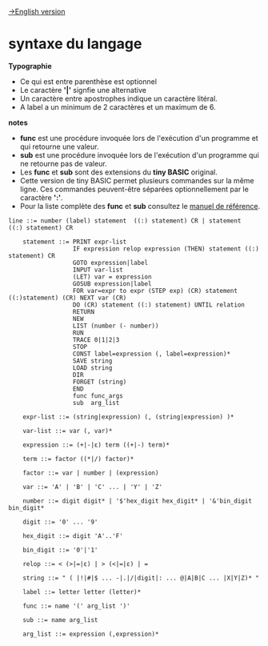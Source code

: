 <!-- 
Copyright Jacques Deschênes, 2021
Ce document fait parti du projet stm32-tbi
https://github.com/picatout/stm32-tbi
-->
[-&GT;English version](syntax-en.md)
# syntaxe du langage

**Typographie**
* Ce qui est entre parenthèse est optionnel
* Le caractère **'|'** signfie une alternative
* Un caractère entre apostrophes indique un caractère litéral.
* A label a un minimum de 2 caractères et un maximum de 6.

**notes**
* **func** est une procédure invoquée lors de l'exécution d'un programme et qui retourne une valeur. 
* **sub** est une procédure invoquée lors de l'exécution d'un programme qui ne retourne pas de valeur.
* Les **func** et **sub** sont des extensions du **tiny BASIC** original.
* Cette version de tiny BASIC permet plusieurs commandes sur la même ligne. Ces commandes peuvent-être séparées optionnellement par le caractère **':'**. 
* Pour la liste complète des **func** et **sub** consultez le [manuel de référence](docs/tib_refrence.md).

```
line ::= number (label) statement  ((:) statement) CR | statement  ((:) statement) CR
 
    statement ::= PRINT expr-list
                  IF expression relop expression (THEN) statement ((:) statement) CR 
                  GOTO expression|label
                  INPUT var-list
                  (LET) var = expression
                  GOSUB expression|label
                  FOR var=expr to expr (STEP exp) (CR) statement ((:)statement) (CR) NEXT var (CR) 
                  DO (CR) statement ((:) statement) UNTIL relation 
                  RETURN
                  NEW
                  LIST (number (- number))
                  RUN
                  TRACE 0|1|2|3
                  STOP
                  CONST label=expression (, label=expression)* 
                  SAVE string 
                  LOAD string 
                  DIR 
                  FORGET (string)
                  END
                  func func_args 
                  sub  arg_list  
 
    expr-list ::= (string|expression) (, (string|expression) )*
 
    var-list ::= var (, var)*
 
    expression ::= (+|-|ε) term ((+|-) term)*
 
    term ::= factor ((*|/) factor)*
 
    factor ::= var | number | (expression)
 
    var ::= 'A' | 'B' | 'C' ... | 'Y' | 'Z'
 
    number ::= digit digit* | '$'hex_digit hex_digit* | '&'bin_digit bin_digit*
 
    digit ::= '0' ... '9'

    hex_digit ::= digit 'A'..'F'  

    bin_digit ::= '0'|'1' 
 
    relop ::= < (>|=|ε) | > (<|=|ε) | =

    string ::= " ( |!|#|$ ... -|.|/|digit|: ... @|A|B|C ... |X|Y|Z)* "

    label ::= letter letter (letter)* 

    func ::= name '(' arg_list ')' 

    sub ::= name arg_list 

    arg_list ::= expression (,expression)* 

```
